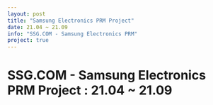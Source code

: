 ```yaml
---
layout: post
title: "Samsung Electronics PRM Project"
date: 21.04 ~ 21.09
info: "SSG.COM - Samsung Electronics PRM"
project: true
---
```


# SSG.COM - Samsung Electronics PRM Project : 21.04 ~ 21.09
